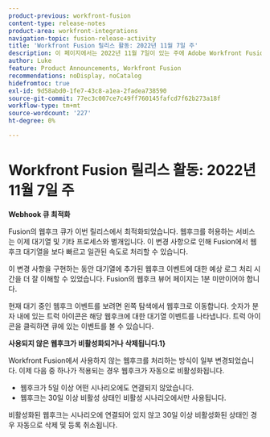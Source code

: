 ```yaml
---
product-previous: workfront-fusion
content-type: release-notes
product-area: workfront-integrations
navigation-topic: fusion-release-activity
title: 'Workfront Fusion 릴리스 활동: 2022년 11월 7일 주'
description: 이 페이지에서는 2022년 11월 7일이 있는 주에 Adobe Workfront Fusion에서 향상된 모든 기능에 대해 설명합니다.
author: Luke
feature: Product Announcements, Workfront Fusion
recommendations: noDisplay, noCatalog
hidefromtoc: true
exl-id: 9d58abd0-1fe7-43c8-a1ea-2fadea738590
source-git-commit: 77ec3c007ce7c49ff760145fafcd7f62b273a18f
workflow-type: tm+mt
source-wordcount: '227'
ht-degree: 0%

---
```


# Workfront Fusion 릴리스 활동: 2022년 11월 7일 주

**Webhook 큐 최적화**

Fusion의 웹후크 큐가 이번 릴리스에서 최적화되었습니다. 웹후크를 허용하는 서비스는 이제 대기열 및 기타 프로세스와 별개입니다. 이 변경 사항으로 인해 Fusion에서 웹후크 대기열을 보다 빠르고 일관된 속도로 처리할 수 있습니다.

이 변경 사항을 구현하는 동안 대기열에 추가된 웹후크 이벤트에 대한 예상 로그 처리 시간을 더 잘 이해할 수 있었습니다. Fusion의 웹후크 뷰어 페이지는 1분 미만이어야 합니다.

현재 대기 중인 웹후크 이벤트를 보려면 왼쪽 탐색에서 웹후크로 이동합니다. 숫자가 분자 내에 있는 트럭 아이콘은 해당 웹후크에 대한 대기열 이벤트를 나타냅니다. 트럭 아이콘을 클릭하면 큐에 있는 이벤트를 볼 수 있습니다.


**사용되지 않은 웹후크가 비활성화되거나 삭제됩니다.1&rbrace;**

Workfront Fusion에서 사용하지 않는 웹후크를 처리하는 방식이 일부 변경되었습니다. 이제 다음 중 하나가 적용되는 경우 웹후크가 자동으로 비활성화됩니다.

* 웹후크가 5일 이상 어떤 시나리오에도 연결되지 않았습니다.
* 웹후크는 30일 이상 비활성 상태인 비활성 시나리오에서만 사용됩니다.

비활성화된 웹후크는 시나리오에 연결되어 있지 않고 30일 이상 비활성화된 상태인 경우 자동으로 삭제 및 등록 취소됩니다.
